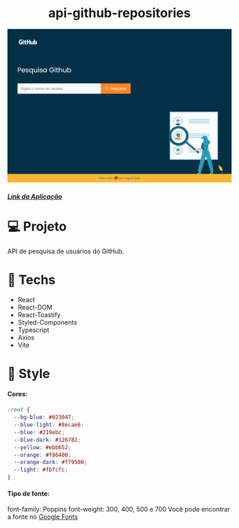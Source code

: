 <h1 align="center">api-github-repositories</h1>

<p align="center">
  <img src=".github/preview.png" alt="Preview"/>
</p>

##### [Link da Aplicação](https://api-github-repositories.vercel.app/)

# 💻 Projeto

API de pesquisa de usuários do GitHub.

# 🚀 Techs

- React
- React-DOM
- React-Toastify
- Styled-Components
- Typescript
- Axios
- Vite

# 🎨 Style

#### Cores:

```css
:root {
  --bg-blue: #023047;
  --blue-light: #8ecae6;
  --blue: #219ebc;
  --blue-dark: #126782;
  --yellow: #ebb652;
  --orange: #f86400;
  --orange-dark: #f79500;
  --light: #fbfcfc;
}
```

#### Tipo de fonte:

font-family: Poppins
font-weight: 300, 400, 500 e 700
Você pode encontrar a fonte no [Google Fonts](https://fonts.google.com/)
